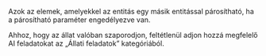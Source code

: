 Azok az elemek, amelyekkel az entitás egy másik entitással párosítható, ha a párosítható paraméter engedélyezve van.

Ahhoz, hogy az állat valóban szaporodjon, feltétlenül adjon hozzá megfelelő AI feladatokat az „Állati feladatok” kategóriából.